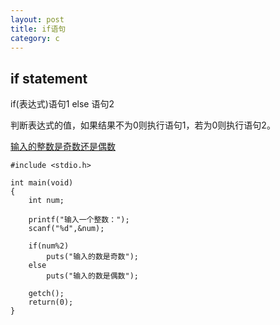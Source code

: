```yaml
---
layout: post
title: if语句
category: c
---
```


## if statement

if(表达式)语句1 else 语句2

判断表达式的值，如果结果不为0则执行语句1，若为0则执行语句2。

[输入的整数是奇数还是偶数](http://oriyao.oss-cn-hangzhou.aliyuncs.com/website/C/201401/2014010702.c)
    
    #include <stdio.h>
    
    int main(void)
    {
        int num;
    
        printf("输入一个整数：");
        scanf("%d",&num);
    
        if(num%2)
            puts("输入的数是奇数");
        else
            puts("输入的数是偶数"); 
    
        getch();
        return(0);
    }




